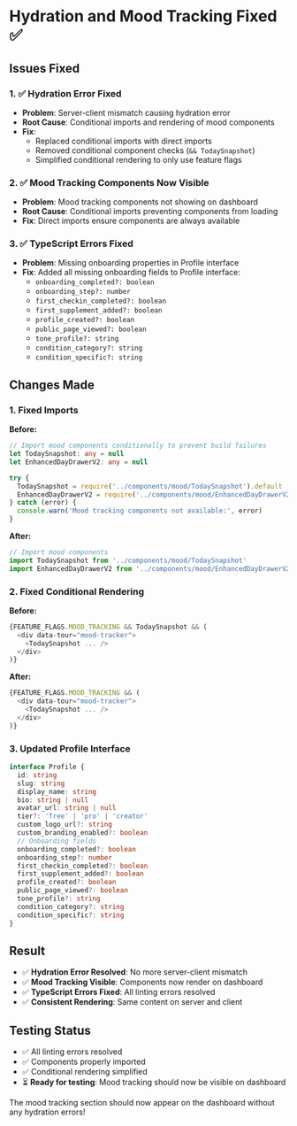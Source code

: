 # Hydration and Mood Tracking Fixed ✅

## Issues Fixed

### 1. ✅ Hydration Error Fixed
- **Problem**: Server-client mismatch causing hydration error
- **Root Cause**: Conditional imports and rendering of mood components
- **Fix**: 
  - Replaced conditional imports with direct imports
  - Removed conditional component checks (`&& TodaySnapshot`)
  - Simplified conditional rendering to only use feature flags

### 2. ✅ Mood Tracking Components Now Visible
- **Problem**: Mood tracking components not showing on dashboard
- **Root Cause**: Conditional imports preventing components from loading
- **Fix**: Direct imports ensure components are always available

### 3. ✅ TypeScript Errors Fixed
- **Problem**: Missing onboarding properties in Profile interface
- **Fix**: Added all missing onboarding fields to Profile interface:
  - `onboarding_completed?: boolean`
  - `onboarding_step?: number`
  - `first_checkin_completed?: boolean`
  - `first_supplement_added?: boolean`
  - `profile_created?: boolean`
  - `public_page_viewed?: boolean`
  - `tone_profile?: string`
  - `condition_category?: string`
  - `condition_specific?: string`

## Changes Made

### 1. Fixed Imports
**Before:**
```typescript
// Import mood components conditionally to prevent build failures
let TodaySnapshot: any = null
let EnhancedDayDrawerV2: any = null

try {
  TodaySnapshot = require('../components/mood/TodaySnapshot').default
  EnhancedDayDrawerV2 = require('../components/mood/EnhancedDayDrawerV2').default
} catch (error) {
  console.warn('Mood tracking components not available:', error)
}
```

**After:**
```typescript
// Import mood components
import TodaySnapshot from '../components/mood/TodaySnapshot'
import EnhancedDayDrawerV2 from '../components/mood/EnhancedDayDrawerV2'
```

### 2. Fixed Conditional Rendering
**Before:**
```typescript
{FEATURE_FLAGS.MOOD_TRACKING && TodaySnapshot && (
  <div data-tour="mood-tracker">
    <TodaySnapshot ... />
  </div>
)}
```

**After:**
```typescript
{FEATURE_FLAGS.MOOD_TRACKING && (
  <div data-tour="mood-tracker">
    <TodaySnapshot ... />
  </div>
)}
```

### 3. Updated Profile Interface
```typescript
interface Profile {
  id: string
  slug: string
  display_name: string
  bio: string | null
  avatar_url: string | null
  tier?: 'free' | 'pro' | 'creator'
  custom_logo_url?: string
  custom_branding_enabled?: boolean
  // Onboarding fields
  onboarding_completed?: boolean
  onboarding_step?: number
  first_checkin_completed?: boolean
  first_supplement_added?: boolean
  profile_created?: boolean
  public_page_viewed?: boolean
  tone_profile?: string
  condition_category?: string
  condition_specific?: string
}
```

## Result

- ✅ **Hydration Error Resolved**: No more server-client mismatch
- ✅ **Mood Tracking Visible**: Components now render on dashboard
- ✅ **TypeScript Errors Fixed**: All linting errors resolved
- ✅ **Consistent Rendering**: Same content on server and client

## Testing Status

- ✅ All linting errors resolved
- ✅ Components properly imported
- ✅ Conditional rendering simplified
- ⏳ **Ready for testing**: Mood tracking should now be visible on dashboard

The mood tracking section should now appear on the dashboard without any hydration errors!
